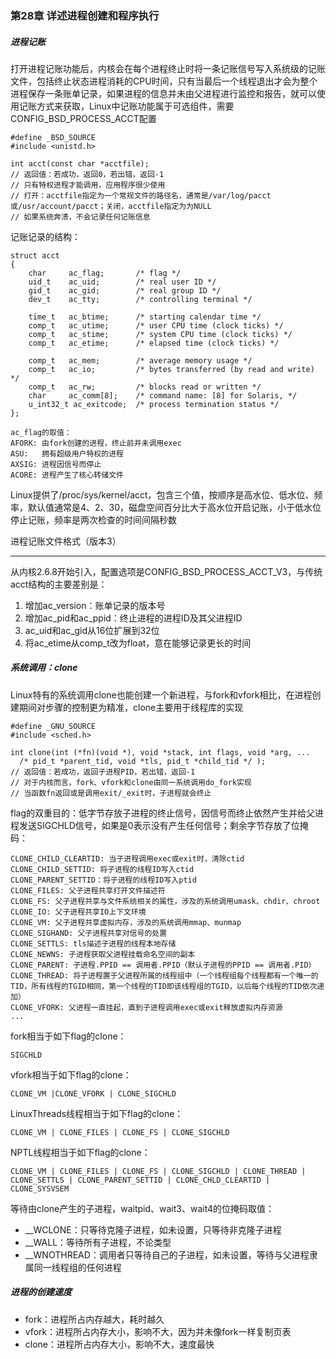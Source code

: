 ### 第28章 详述进程创建和程序执行

##### 进程记账

打开进程记账功能后，内核会在每个进程终止时将一条记账信号写入系统级的记账文件，包括终止状态进程消耗的CPU时间，只有当最后一个线程退出才会为整个进程保存一条账单记录，如果进程的信息并未由父进程进行监控和报告，就可以使用记账方式来获取，Linux中记账功能属于可选组件，需要CONFIG_BSD_PROCESS_ACCT配置

```
#define _BSD_SOURCE
#include <unistd.h>

int acct(const char *acctfile);
// 返回值：若成功，返回0，若出错，返回-1
// 只有特权进程才能调用，应用程序很少使用
// 打开：acctfile指定为一个常规文件的路径名，通常是/var/log/pacct或/usr/account/pacct；关闭，acctfile指定为为NULL
// 如果系统奔溃，不会记录任何记账信息
```

记账记录的结构：

```
struct acct
{
    char     ac_flag;       /* flag */                   
    uid_t    ac_uid;        /* real user ID */
    gid_t    ac_gid;        /* real group ID */
    dev_t    ac_tty;        /* controlling terminal */
    
    time_t   ac_btime;      /* starting calendar time */
    comp_t   ac_utime;      /* user CPU time (clock ticks) */
    comp_t   ac_stime;      /* system CPU time (clock ticks) */
    comp_t   ac_etime;      /* elapsed time (clock ticks) */
    
    comp_t   ac_mem;        /* average memory usage */
    comp_t   ac_io;         /* bytes transferred (by read and write) */
    comp_t   ac_rw;         /* blocks read or written */
    char     ac_comm[8];    /* command name: [8] for Solaris, */
    u_int32_t ac_exitcode;  /* process termination status */
};

ac_flag的取值：
AFORK: 由fork创建的进程，终止前并未调用exec
ASU:   拥有超级用户特权的进程
AXSIG: 进程因信号而停止
ACORE: 进程产生了核心转储文件
```

Linux提供了/proc/sys/kernel/acct，包含三个值，按顺序是高水位、低水位、频率，默认值通常是4、2、30，磁盘空间百分比大于高水位开启记账，小于低水位停止记账，频率是两次检查的时间间隔秒数

进程记账文件格式（版本3）

---

从内核2.6.8开始引入，配置选项是CONFIG_BSD_PROCESS_ACCT_V3，与传统acct结构的主要差别是：

1. 增加ac_version：账单记录的版本号
2. 增加ac_pid和ac_ppid：终止进程的进程ID及其父进程ID
3. ac_uid和ac_gid从16位扩展到32位
4. 将ac_etime从comp_t改为float，意在能够记录更长的时间

##### 系统调用：clone

Linux特有的系统调用clone也能创建一个新进程，与fork和vfork相比，在进程创建期间对步骤的控制更为精准，clone主要用于线程库的实现

```
#define _GNU_SOURCE
#include <sched.h>

int clone(int (*fn)(void *), void *stack, int flags, void *arg, ...
  /* pid_t *parent_tid, void *tls, pid_t *child_tid */ );
// 返回值：若成功，返回子进程PID，若出错，返回-1  
// 对于内核而言，fork、vfork和clone由同一系统调用do_fork实现
// 当函数fn返回或是调用exit/_exit时，子进程就会终止
```

flag的双重目的：低字节存放子进程的终止信号，因信号而终止依然产生并给父进程发送SIGCHLD信号，如果是0表示没有产生任何信号；剩余字节存放了位掩码：

```
CLONE_CHILD_CLEARTID: 当子进程调用exec或exit时，清除ctid
CLONE_CHILD_SETTID: 将子进程的线程ID写入ctid
CLONE_PARENT_SETTID：将子进程的线程ID写入ptid
CLONE_FILES: 父子进程共享打开文件描述符
CLONE_FS: 父子进程共享与文件系统相关的属性，涉及的系统调用umask、chdir、chroot
CLONE_IO: 父子进程共享IO上下文环境
CLONE_VM: 父子进程共享虚拟内存，涉及的系统调用mmap、munmap
CLONE_SIGHAND: 父子进程共享对信号的处置
CLONE_SETTLS: tls描述子进程的线程本地存储
CLONE_NEWNS: 子进程获取父进程挂载命名空间的副本
CLONE_PARENT: 子进程.PPID == 调用者.PPID（默认子进程的PPID == 调用者.PID）
CLONE_THREAD: 将子进程置于父进程所属的线程组中（一个线程组每个线程都有一个唯一的TID，所有线程的TGID相同，第一个线程的TID即该线程组的TGID，以后每个线程的TID依次递加）
CLONE_VFORK: 父进程一直挂起，直到子进程调用exec或exit释放虚拟内存资源
...
```

fork相当于如下flag的clone：

```
SIGCHLD
```

vfork相当于如下flag的clone：

```
CLONE_VM |CLONE_VFORK | CLONE_SIGCHLD 
```

LinuxThreads线程相当于如下flag的clone：

```
CLONE_VM | CLONE_FILES | CLONE_FS | CLONE_SIGCHLD 
```

NPTL线程相当于如下flag的clone：

```
CLONE_VM | CLONE_FILES | CLONE_FS | CLONE_SIGCHLD | CLONE_THREAD | CLONE_SETTLS | CLONE_PARENT_SETTID | CLONE_CHLD_CLEARTID | CLONE_SYSVSEM
```

等待由clone产生的子进程，waitpid、wait3、wait4的位掩码取值：

* __WCLONE：只等待克隆子进程，如未设置，只等待非克隆子进程
* __WALL：等待所有子进程，不论类型
* __WNOTHREAD：调用者只等待自己的子进程，如未设置，等待与父进程隶属同一线程组的任何进程

##### 进程的创建速度

* fork：进程所占内存越大，耗时越久
* vfork：进程所占内存大小，影响不大，因为并未像fork一样复制页表
* clone：进程所占内存大小，影响不大，速度最快